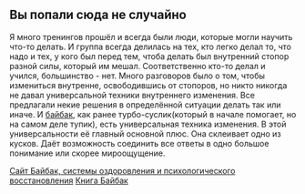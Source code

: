 ## Вы попали сюда не случайно

Я много тренингов прошёл и всегда были люди, которые могли научить что-то делать. И группа всегда делилась на тех, кто легко делал то, что надо и тех, у кого был перед тем, чтоба делать был внутренний стопор разной силы, который им мешал. Соответственно кто-то делал и учился, большинство - нет. Много разговоров было о том, чтобы измениться внутренне, освободившись от стопоров, но никто никогда не давал универсальной техники внутреннего изменения. Все предлагали некие решения в определённой ситуации делать так или иначе. И [байбак](https://baibak.org/ru/?msfrom=efc02c72862da02cfe68916bf9bcc19f), как ранее турбо-суслик(который в начале помогает, но на самом деле тупик), есть универсальная техника изменения. В этой универсальности её главный основной плюс. Она склеивает одно из кусков. Даёт возможность соединить все ответы в одно большое понимание или скорее мироощущение. 

[Сайт Байбак, системы оздоровления и психологического восстановления](https://baibak.org/ru/?msfrom=efc02c72862da02cfe68916bf9bcc19f)
[Книга Байбак](https://baibak.org/book/ru/1471/baibak.pdf)


